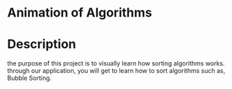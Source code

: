 # Animation of Algorithms

# Description
  
  the purpose of this project is to visually learn how sorting algorithms works. through our application, you will get to learn how to sort algorithms such as, Bubble Sorting. 
